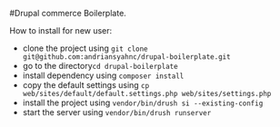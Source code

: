 #Drupal commerce Boilerplate.

How to install for new user:
- clone the project using `git clone git@github.com:andriansyahnc/drupal-boilerplate.git`
- go to the directory`cd drupal-boilerplate`
- install dependency using `composer install`
- copy the default settings using `cp web/sites/default/default.settings.php web/sites/settings.php`
- install the project using `vendor/bin/drush si --existing-config`
- start the server using `vendor/bin/drush runserver`
